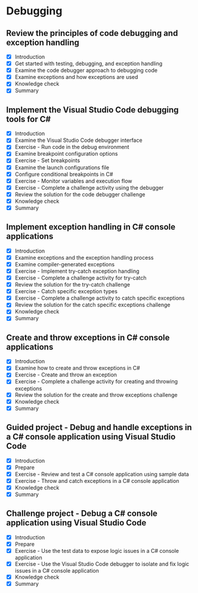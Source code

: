 # Debugging

## Review the principles of code debugging and exception handling

- [x] Introduction
- [x] Get started with testing, debugging, and exception handling
- [x] Examine the code debugger approach to debugging code
- [x] Examine exceptions and how exceptions are used
- [x] Knowledge check
- [x] Summary

## Implement the Visual Studio Code debugging tools for C\#

- [x] Introduction
- [x] Examine the Visual Studio Code debugger interface
- [x] Exercise - Run code in the debug environment
- [x] Examine breakpoint configuration options
- [x] Exercise - Set breakpoints
- [x] Examine the launch configurations file
- [x] Configure conditional breakpoints in C#
- [x] Exercise - Monitor variables and execution flow
- [x] Exercise - Complete a challenge activity using the debugger
- [x] Review the solution for the code debugger challenge
- [x] Knowledge check
- [x] Summary

## Implement exception handling in C# console applications

- [x] Introduction
- [x] Examine exceptions and the exception handling process
- [x] Examine compiler-generated exceptions
- [x] Exercise - Implement try-catch exception handling
- [x] Exercise - Complete a challenge activity for try-catch
- [x] Review the solution for the try-catch challenge
- [x] Exercise - Catch specific exception types
- [x] Exercise - Complete a challenge activity to catch specific exceptions
- [x] Review the solution for the catch specific exceptions challenge
- [x] Knowledge check
- [x] Summary

## Create and throw exceptions in C# console applications

- [x] Introduction
- [x] Examine how to create and throw exceptions in C#
- [x] Exercise - Create and throw an exception
- [x] Exercise - Complete a challenge activity for creating and throwing exceptions
- [x] Review the solution for the create and throw exceptions challenge
- [x] Knowledge check
- [x] Summary

## Guided project - Debug and handle exceptions in a C# console application using Visual Studio Code

- [x] Introduction
- [x] Prepare
- [x] Exercise - Review and test a C# console application using sample data
- [x] Exercise - Throw and catch exceptions in a C# console application
- [x] Knowledge check
- [x] Summary

## Challenge project - Debug a C# console application using Visual Studio Code

- [x] Introduction
- [x] Prepare
- [x] Exercise - Use the test data to expose logic issues in a C# console application
- [x] Exercise - Use the Visual Studio Code debugger to isolate and fix logic issues in a C# console application
- [x] Knowledge check
- [x] Summary
